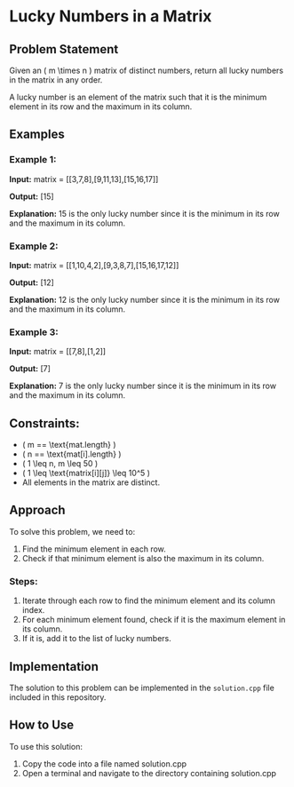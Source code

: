 # Lucky Numbers in a Matrix

## Problem Statement

Given an \( m \times n \) matrix of distinct numbers, return all lucky numbers in the matrix in any order.

A lucky number is an element of the matrix such that it is the minimum element in its row and the maximum in its column.

## Examples

### Example 1:
**Input:**
matrix = [[3,7,8],[9,11,13],[15,16,17]]

**Output:**
[15]

**Explanation:**
15 is the only lucky number since it is the minimum in its row and the maximum in its column.

### Example 2:
**Input:**
matrix = [[1,10,4,2],[9,3,8,7],[15,16,17,12]]

**Output:**
[12]

**Explanation:**
12 is the only lucky number since it is the minimum in its row and the maximum in its column.

### Example 3:
**Input:**
matrix = [[7,8],[1,2]]

**Output:**
[7]

**Explanation:**
7 is the only lucky number since it is the minimum in its row and the maximum in its column.

## Constraints:

- \( m == \text{mat.length} \)
- \( n == \text{mat[i].length} \)
- \( 1 \leq n, m \leq 50 \)
- \( 1 \leq \text{matrix[i][j]} \leq 10^5 \)
- All elements in the matrix are distinct.

## Approach

To solve this problem, we need to:
1. Find the minimum element in each row.
2. Check if that minimum element is also the maximum in its column.

### Steps:

1. Iterate through each row to find the minimum element and its column index.
2. For each minimum element found, check if it is the maximum element in its column.
3. If it is, add it to the list of lucky numbers.

## Implementation

The solution to this problem can be implemented in the `solution.cpp` file included in this repository.


## How to Use
To use this solution:

1. Copy the code into a file named solution.cpp
2. Open a terminal and navigate to the directory containing solution.cpp
